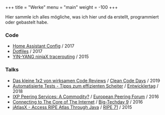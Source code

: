 +++
title = "Werke"
menu = "main"
weight = -100
+++

Hier sammle ich alles mögliche, was ich hier und da erstellt, programmiert oder gebastelt habe.

### Code

* [Home Assistant Config](https://github.com/TribuneX/home_assistant) / 2017
* [Dotfiles](https://github.com/TribuneX/dotfiles) / 2017
* [YIN-YANG ninjaX tracerouting](https://github.com/bigzaqui/yinyang) / 2015

### Talks
* [Das kleine 1x2 von wirksamen Code Reviews](https://about.sascha-bleidner.de/files/code_review_1x2.pdf) / [Clean Code Days](https://www.cleancode-days.de/archiv/downloads/handouts-2019.html) / 2019
* [Automatisierte Tests - Tipps zum effizienten Scheiter](https://about.cbs-service.net/files/tipps_scheitern.pdf) / [Entwicklertag](http://entwicklertag.de/karlsruhe/2018/automatisierte-tests) / 2018
* [IXP Peering Services: A Commodity?](https://about.cbs-service.net/files/commodity.pdf) / [European Peering Forum](https://www.peering-forum.eu/agenda?year=2016) / 2016
* [Connecting to The Core of The Internet](https://www.youtube.com/watch?v=n6ipe0Lj8o4) / [Big-Techday 9](https://www.tngtech.com/en/tng-about-us/bigtechday/big-techday/big-techdayabstracts.html#c13764) / 2016
* [jAtlasX - Access RIPE Atlas Through Java](https://about.cbs-service.net/files/jatlasx.pdf) / [RIPE 71](http://ripe71.ripe.net/programme/meeting-plan/os-wg/) / 2015